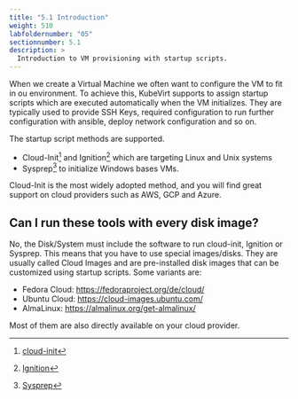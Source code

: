 ```yaml
---
title: "5.1 Introduction"
weight: 510
labfoldernumber: "05"
sectionnumber: 5.1
description: >
  Introduction to VM provisioning with startup scripts. 
---
```


When we create a Virtual Machine we often want to configure the VM to fit in ou environment. To achieve this, KubeVirt
supports to assign startup scripts which are executed automatically when the VM initializes. They are typically used to
provide SSH Keys, required configuration to run further configuration with ansible, deploy network configuration and so on.

The startup script methods are supported.

* Cloud-Init[^1] and Ignition[^2] which are targeting Linux and Unix systems
* Sysprep[^3] to initialize Windows bases VMs.

Cloud-Init is the most widely adopted method, and you will find great support on cloud providers such as AWS, GCP and Azure.


## Can I run these tools with every disk image?

No, the Disk/System must include the software to run cloud-init, Ignition or Sysprep. This means that you have to use special images/disks.
They are usually called Cloud Images and are pre-installed disk images that can be customized using startup scripts. Some
variants are:
* Fedora Cloud: https://fedoraproject.org/de/cloud/
* Ubuntu Cloud: https://cloud-images.ubuntu.com/
* AlmaLinux: https://almalinux.org/get-almalinux/

Most of them are also directly available on your cloud provider.


[^1]: [cloud-init](https://cloud-init.io/)
[^2]: [Ignition](https://coreos.github.io/ignition/)
[^3]: [Sysprep](https://learn.microsoft.com/de-de/windows-hardware/manufacture/desktop/sysprep--system-preparation--overview?view=windows-11)
